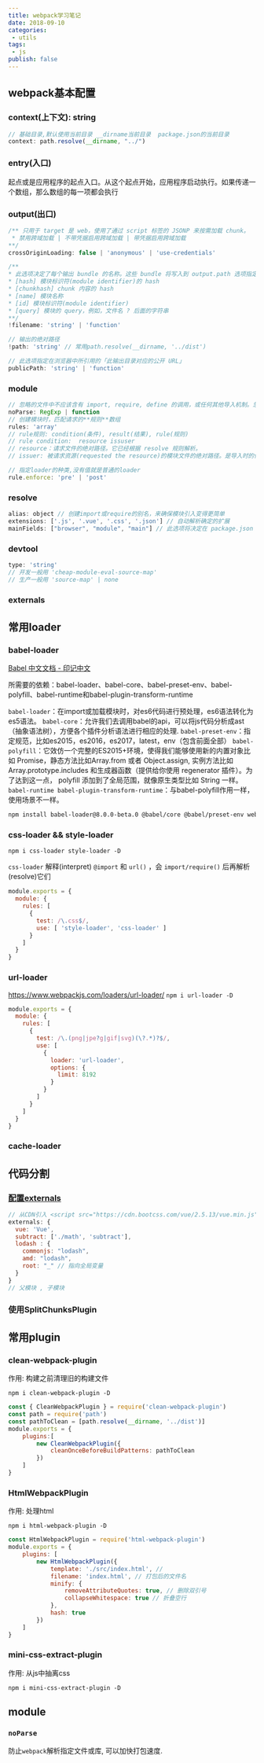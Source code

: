 ```yaml
---
title: webpack学习笔记
date: 2018-09-10
categories:
 - utils
tags:
 - js
publish: false
---
```


## webpack基本配置

### context(上下文):  string

```js
// 基础目录,默认使用当前目录 __dirname当前目录  package.json的当前目录
context: path.resolve(__dirname, "../")
```

### entry(入口)

起点或是应用程序的起点入口。从这个起点开始，应用程序启动执行。如果传递一个数组，那么数组的每一项都会执行

### output(出口)

```js
/** 只用于 target 是 web，使用了通过 script 标签的 JSONP 来按需加载 chunk。
 * 禁用跨域加载 | 不带凭据启用跨域加载 | 带凭据启用跨域加载
**/
crossOriginLoading: false | 'anonymous' | 'use-credentials'

/** 
* 此选项决定了每个输出 bundle 的名称。这些 bundle 将写入到 output.path 选项指定的目录下
* [hash] 模块标识符(module identifier)的 hash
* [chunkhash] chunk 内容的 hash
* [name] 模块名称
* [id] 模块标识符(module identifier)
* [query] 模块的 query，例如，文件名 ? 后面的字符串
**/
!filename: 'string' | 'function'

// 输出的绝对路径
!path: 'string' // 常用path.resolve(__dirname, '../dist')

// 此选项指定在浏览器中所引用的「此输出目录对应的公开 URL」
publicPath: 'string' | 'function'
```

### module

```js
// 忽略的文件中不应该含有 import, require, define 的调用，或任何其他导入机制。忽略大型的 library 可以提高构建性能
noParse: RegExp | function 
// 创建模块时，匹配请求的**规则**数组
rules: 'array'
// rule规则: condition(条件), result(结果), rule(规则)
// rule condition:  resource issuser
// resource：请求文件的绝对路径。它已经根据 resolve 规则解析。
// issuer: 被请求资源(requested the resource)的模块文件的绝对路径。是导入时的位置。

// 指定loader的种类,没有值就是普通的loader
rule.enforce: 'pre' | 'post'
```

### resolve

```js
alias: object // 创建import或require的别名，来确保模块引入变得更简单
extensions: ['.js', '.vue', '.css', '.json'] // 自动解析确定的扩展
mainFields: ["browser", "module", "main"] // 此选项将决定在 package.json 中使用哪个字段导入模块
```

### devtool

```js
type: 'string'
// 开发一般用 'cheap-module-eval-source-map'
// 生产一般用 'source-map' | none
```

### externals

## 常用loader ##

### babel-loader ###

[Babel 中文文档 - 印记中文](https://babel.docschina.org/)

所需要的依赖：babel-loader、babel-core、babel-preset-env、babel-polyfill、babel-runtime和babel-plugin-transform-runtime

`babel-loader`：在import或加载模块时，对es6代码进行预处理，es6语法转化为es5语法。
`babel-core`：允许我们去调用babel的api，可以将js代码分析成ast（抽象语法树），方便各个插件分析语法进行相应的处理.
`babel-preset-env`：指定规范，比如es2015，es2016，es2017，latest，env（包含前面全部）
`babel-polyfill`：它效仿一个完整的ES2015+环境，使得我们能够使用新的内置对象比如 Promise，静态方法比如Array.from 或者 Object.assign, 实例方法比如 Array.prototype.includes 和生成器函数（提供给你使用 regenerator 插件）。为了达到这一点， polyfill 添加到了全局范围，就像原生类型比如 String 一样。
`babel-runtime babel-plugin-transform-runtime`：与babel-polyfill作用一样，使用场景不一样。

```sh
npm install babel-loader@8.0.0-beta.0 @babel/core @babel/preset-env webpack
```

### css-loader && style-loader ###

` npm i css-loader style-loader -D `

`css-loader` 解释(interpret) `@import` 和 `url()` ，会 `import/require()` 后再解析(resolve)它们

```js
module.exports = {
  module: {
    rules: [
      {
        test: /\.css$/,
        use: [ 'style-loader', 'css-loader' ]
      }
    ]
  }
}
```

### url-loader ###

<https://www.webpackjs.com/loaders/url-loader/>
` npm i url-loader -D `

```js
module.exports = {
  module: {
    rules: [
      {
        test: /\.(png|jpe?g|gif|svg)(\?.*)?$/,
        use: [
          {
            loader: 'url-loader',
            options: {
              limit: 8192
            }
          }
        ]
      }
    ]
  }
}

```

### cache-loader

## 代码分割

### [配置externals ](<https://www.webpackjs.com/configuration/externals/#externals>)

```js
// 从CDN引入 <script src="https://cdn.bootcss.com/vue/2.5.13/vue.min.js"></script>
externals: {
  vue: 'Vue',
  subtract: ['./math', 'subtract'],
  lodash : {
    commonjs: "lodash",
    amd: "lodash",
    root: "_" // 指向全局变量
  }
}
// 父模块 , 子模块
```

### 使用SplitChunksPlugin

## 常用plugin

### clean-webpack-plugin ### 

作用: 构建之前清理旧的构建文件

` npm i clean-webpack-plugin -D `

```js
const { CleanWebpackPlugin } = require('clean-webpack-plugin')
const path = require('path')
const pathToClean = [path.resolve(__dirname, '../dist')]
module.exports = {
	plugins:[
		new CleanWebpackPlugin({
            cleanOnceBeforeBuildPatterns: pathToClean
        })
	]
}
```

### HtmlWebpackPlugin ### 

作用: 处理html

` npm i html-webpack-plugin -D  `

```js
const HtmlWebpackPlugin = require('html-webpack-plugin')
module.exports = {
    plugins: [
		new HtmlWebpackPlugin({
			template: './src/index.html', // 
			filename: 'index.html', // 打包后的文件名
			minify: {
				removeAttributeQuotes: true, // 删除双引号
				collapseWhitespace: true // 折叠空行
			},
			hash: true
		})
	]
}
```

### mini-css-extract-plugin

作用: 从js中抽离css

` npm i mini-css-extract-plugin -D `

## module

### `noParse` 

防止`webpack`解析指定文件或库, 可以加快打包速度.



